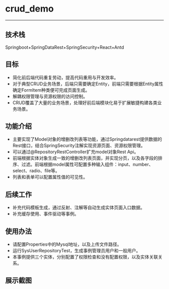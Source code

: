 # crud_demo
---

## 技术栈
Springboot+SpringDataRest+SpringSecurity+React+Antd

## 目标
* 简化前后端代码重复劳动，提高代码重用与开发效率。
* 对于典型CRUD业务场景，后端只需要确定Entity，前端只需要根据Entity属性确定FormItem种类便可完成页面生成。
* 解耦权限管理与资源权限的访问控制。
* CRUD覆盖了大量的业务场景，处理好前后端模块化易于扩展敏捷构建各类业务场景。

## 功能介绍
* 主要实现了Model对象的增删改列表等功能，通过Springdatarest提供数据的Rest接口，结合SpringSecurity注解实现资源页面、资源权限管理。
* 可以通过@RepositoryRestController扩充model对象Rest Api。
* 前端根据实体对象生成一致的增删改列表页面，并实现分页，以及各字段的排序、过滤。前端根据model属性可配置多种输入组件：input、number、select、radio、file等。
* 列表和表单可以配置属性值的可见性。

## 后续工作
* 补充代码模板生成，通过反射、注解等自动生成实体页面入口数据。
* 补充缓存使用、事件驱动等事例。

## 使用办法
* 请配置Properties中的Mysql地址，以及上传文件路径。
* 运行SysUserRepositoryTest，生成事例管理员用户和一般用户。
* 本事例提供三个实体，分别配置了权限检查和没有配置权限，以及实体关联关系。


## 展示截图
